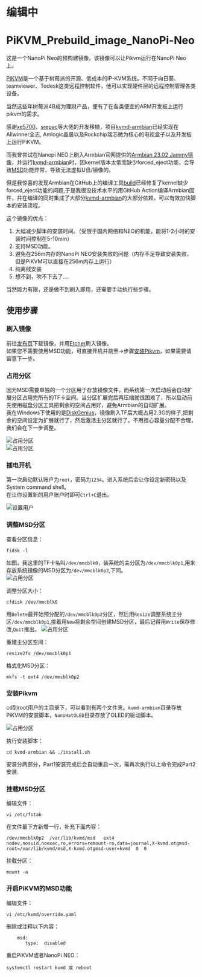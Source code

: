 # 编辑中

# PiKVM_Prebuild_image_NanoPi-Neo

这是一个NanoPi Neo的预构建镜像，该镜像可以让Pikvm运行在NanoPi Neo上。

[PiKVM](https://github.com/pikvm/pikvm)是一个基于树莓派的开源、低成本的IP-KVM系统。不同于向日葵、teamviewer、Todesk这类远程控制软件，他可以实现硬件层的远程控制管理各类设备。  

当然这些年树莓派4B成为理财产品，便有了在各类便宜的ARM开发板上运行pikvm的需求。  

感谢[xe5700](https://github.com/xe5700)、[srepac](https://github.com/srepac)等大佬的开发移植，项目[kvmd-armbian](https://github.com/srepac/kvmd-armbian)已经实现在Allwinner全志, Amlogic晶晨以及Rockchip瑞芯微为核心的电视盒子以及开发板上运行PiKVM。  

而我曾尝试在Nanopi NEO上刷入Armbian官网提供的[Armbian 23.02 Jammy镜像](https://www.armbian.com/nanopi-neo/)，并运行[kvmd-armbian](https://github.com/srepac/kvmd-armbian)时，因kernel版本太低而缺少forced_eject功能，会导致[MSD](https://docs.pikvm.org/msd/)功能异常，导致无法虚拟U盘/镜像的。  

但是我惊喜的发现Armbian在GitHub上的编译工具[build](https://github.com/armbian/build)已经修复了kernel缺少forced_eject功能的问题,于是我很没技术水平的用GitHub Action编译Armbian固件，并在编译的同时集成了大部分[kvmd-armbian](https://github.com/srepac/kvmd-armbian)的大部分依赖，可以有效加快脚本的安装流程。  

这个镜像的优点：
1. 大幅减少脚本的安装时间。（受限于国内网络和NEO的机能，能将1-2小时的安装时间控制在5-10min）
2. 支持MSD功能。
3. 避免在256m内存的NanoPi NEO安装失败的问题（内存不足导致安装失败，但是PiKVM可以直接在256m内存上运行）
4. 纯离线安装
5. 想不到，吹不下去了....

当然能力有限，还是做不到刷入即用，还需要手动执行些步骤。  

## 使用步骤  

### 刷入镜像  
前往[发布页](https://github.com/Road-tech/PiKVM_Prebuild_image_NanoPi-Neo/releases)下载镜像，并用[Etcher](https://etcher.balena.io/)刷入镜像。  
如果您不需要使用MSD功能，可直接开机并跳至->步骤[安装Pikvm](#安装Pikvm)，如果需要请留意下一步。  

### 占用分区
因为MSD需要单独的一个分区用于存放镜像文件，而系统第一次启动后会自动扩展分区占用完所有的TF卡空间。当分区扩展完后再压缩就很困难了，所以启动前先使用磁盘分区工具把剩余的空间占用好，避免Armbian的自动扩展。  
我在Windows下使用的是[DiskGenius](https://www.diskgenius.cn/)，镜像刷入TF后大概占用2.3G的样子,把剩余的空间设定为扩展就行了，然后激活主分区就行了。不用担心容量分配不合理，我们会在下一步调整。  

![占用分区](https://github.com/Road-tech/Road-blog-Figure/blob/main/PiKVM_Prebuild_image_NanoPi-Neo/PiKVM_Prebuild_image_NanoPi-Neo-04.png?raw=true)  
![占用分区](https://github.com/Road-tech/Road-blog-Figure/blob/main/PiKVM_Prebuild_image_NanoPi-Neo/PiKVM_Prebuild_image_NanoPi-Neo-05.png?raw=true)  

### 插电开机  
第一次启动默认账户为`root`，密码为`1234`。进入系统后会让你设定新密码以及System command shell。  
在让你设置新的用户账户时即可`Ctrl+C`退出。  

![设置用户](https://github.com/Road-tech/Road-blog-Figure/blob/main/PiKVM_Prebuild_image_NanoPi-Neo/PiKVM_Prebuild_image_NanoPi-Neo-01.png?raw=true)  

### 调整MSD分区
查看分区信息：   
```
fidsk -l
```  

如图，我这里的TF卡名叫`/dev/mmcblk0`，装系统的主分区为`/dev/mmcblk0p1`,用来存放系统镜像的MSD分区为`/dev/mmcblk0p2`,下同。  
![占用分区](https://github.com/Road-tech/Road-blog-Figure/blob/main/PiKVM_Prebuild_image_NanoPi-Neo/PiKVM_Prebuild_image_NanoPi-Neo-07.png?raw=true)  

调整分区大小：  

```
cfdisk /dev/mmcblk0
```   

用`Delete`最开始预分配的`/dev/mmcblk0p2`分区，然后用`Resize`调整系统主分区`/dev/mmcblk0p1`,接着用`New`将剩余空间创建MSD分区，最后记得用`Write`保存修改,`Quit`推出。
![占用分区](https://github.com/Road-tech/Road-blog-Figure/blob/main/PiKVM_Prebuild_image_NanoPi-Neo/PiKVM_Prebuild_image_NanoPi-Neo-08.png?raw=true)  

重建主分区空间：  
```
resize2fs /dev/mmcblk0p1
```  

格式化MSD分区：  
```
mkfs -t ext4 /dev/mmcblk0p2
```  

### 安装Pikvm
cd到root用户的主目录下，可以看到有两个文件夹。`kvmd-armbian`目录存放PiKVM的安装脚本，`NanoHatOLED`目录存放了OLED的驱动脚本。

![占用分区](https://github.com/Road-tech/Road-blog-Figure/blob/main/PiKVM_Prebuild_image_NanoPi-Neo/PiKVM_Prebuild_image_NanoPi-Neo-10.png?raw=true)  

执行安装脚本：  
```
cd kvmd-armbian && ./install.sh
```

安装分两部分，Part1安装完成后会自动重启一次，需再次执行以上命令完成Part2安装.  

### 挂载MSD分区
编辑文件：  
```
vi /etc/fstab
```  

在文件最下方新增一行，补充下面内容：  
```
/dev/mmcblk0p2  /var/lib/kvmd/msd   ext4  nodev,nosuid,noexec,ro,errors=remount-ro,data=journal,X-kvmd.otgmsd-root=/var/lib/kvmd/msd,X-kvmd.otgmsd-user=kvmd  0  0
```  

挂载分区：  
``` 
mount -a
```  

### 开启PiKVM的MSD功能
编辑文件：    
```
vi /etc/kvmd/override.yaml
```  

删除或注释以下内容：  
```
    msd:
       type:  disabled
```

重启PiKVM或者NanoPi NEO：      

```
systemctl restart kvmd 或 reboot
```  
